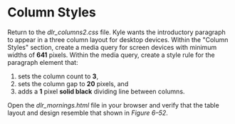 # Column Styles
Return to the *dlr_columns2.css* file. Kyle wants the introductory paragraph to appear in a three column layout for desktop devices. Within the "Column Styles" section, create a media query for screen devices with minimum widths of **641** pixels. Within the media query, create a style rule for the paragraph element that:
1. sets the column count to **3**,
2. sets the column gap to **20** pixels, and
3. adds a **1** pixel **solid black** dividing line between columns.

Open the *dlr_mornings.html* file in your browser and verify that the table layout and design resemble that shown in *Figure 6–52*.


